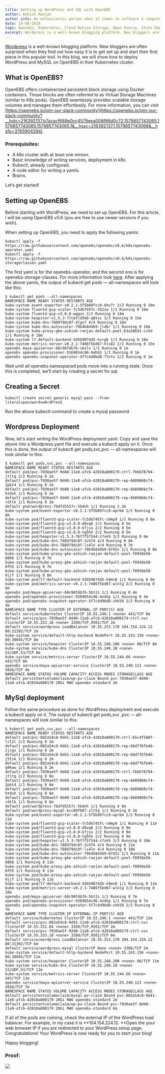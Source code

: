 ```yaml
---
title: Setting up WordPress and SQL with OpenEBS
author: Ashish Ranjan
author_info: An enthusiastic person when it comes to software & computers. I don't mind getting out of my comfort zone when things related to computing need to be done at the spur of the moment.
date: 14-08-2018
tags: Openebs, Kubernetes, Cloud Native Storage, Open Source, State Department
excerpt: Wordpress is a well-known blogging platform. New bloggers are often surprised when they find out how easy it is to get set up and start their first piece in this popular tool.
---
```


[Wordpress](https://en.wikipedia.org/wiki/WordPress) is a well-known blogging platform. New bloggers are often surprised when they find out how easy it is to get set up and start their first piece in this popular tool. In this blog, we will show how to deploy WordPress and MySQL on OpenEBS in their Kubernetes cluster.

## What is OpenEBS?

OpenEBS offers containerized persistent block storage using Docker containers. Those blocks are often referred to as Virtual Storage Machines (similar to K8s pods). OpenEBS seamlessly provides scalable storage volumes and manages them effortlessly. For more information, you can visit [https://openebs.io/join-our-slack-community](https://openebs.io/join-our-slack-community?__hstc=216392137.b7acacf689e0cc4579eea008f86d0c72.1579857743065.1579857743065.1579857743065.1&__hssc=216392137.1.1579857743066&__hsfp=3765904294).

### Prerequisites:

- A k8s cluster with at least one minion.
- Basic knowledge of writing services, deployment in k8s.
- Kubectl, already configured.
- A code editor for writing a yamls.
- Brains.

Let’s get started!

## Setting up OpenEBS

Before starting with WordPress, we need to set up OpenEBS. For this article, I will be using OpenEBS v0.6 (you are free to use newer versions if you wish).

When setting up OpenEBS, you need to apply the following yamls:

    kubectl apply -f https://raw.githubusercontent.com/openebs/openebs/v0.6/k8s/openebs-operator.yaml
    kubectl apply -f https://raw.githubusercontent.com/openebs/openebs/v0.6/k8s/openebs-storageclasses.yaml

The first yaml is for the openebs-operator, and the second one is for openebs-storage-classes. For more information look [here](https://docs.openebs.io/?__hstc=216392137.b7acacf689e0cc4579eea008f86d0c72.1579857743065.1579857743065.1579857743065.1&__hssc=216392137.1.1579857743066&__hsfp=3765904294). After applying the above yamls, the output of kubectl get pods — all-namespaces will look like this:

    $ kubectl get pods --all-namespaces
    NAMESPACE NAME READY STATUS RESTARTS AGE
    kube-system event-exporter-v0.2.1-5f5b89fcc8-bhv7r 2/2 Running 0 16m
    kube-system fluentd-gcp-scaler-7c5db745fc-tb2zw 1/1 Running 0 16m
    kube-system fluentd-gcp-v3.0.0-wqgzx 2/2 Running 0 14m
    kube-system heapster-v1.5.3-77c6fcd568-q8txc 3/3 Running 0 15m
    kube-system kube-dns-788979dc8f-4lgsf 4/4 Running 0 16m
    kube-system kube-dns-autoscaler-79b4b844b9-jldbr 1/1 Running 0 16m
    kube-system kube-proxy-gke-ashish-ranjan-default-pool-b3a38b91-cv5d 1/1 Running 0 16m
    kube-system l7-default-backend-5d5b9874d5-hvrgb 1/1 Running 0 16m
    kube-system metrics-server-v0.2.1-7486f5bd67-hls82 2/2 Running 0 15m
    openebs maya-apiserver-68c98fdb76-vbslv 1/1 Running 0 1m
    openebs openebs-provisioner-5569654c96-hmhb5 1/1 Running 0 1m
    openebs openebs-snapshot-operator-5f7c4d9bd8-7fnfv 2/2 Running 0 1m

Wait until all openebs namespaced pods move into a running state. Once this is completed, we’ll start by creating a secret for sql.

## Creating a Secret

    kubectl create secret generic mysql-pass --from-literal=password=w0rdPres5

Run the above kubectl command to create a mysql password.

## Wordpress Deployment

Now, let's start writing the WordPress deployment yaml. Copy and save the above into a Wordpress.yaml file and execute a kubectl apply on it. Once this is done, the output of kubectl get pods,svc,pvc — all-namespaces will look similar to this:

    $ kubectl get pods,svc,pvc --all-namespaces
    NAMESPACE NAME READY STATUS RESTARTS AGE
    default pod/pvc-7030ae5f-9d40-11e8-afcb-42010a800179-ctrl-766678794-jtltg 2/2 Running 0 2m
    default pod/pvc-7030ae5f-9d40-11e8-afcb-42010a800179-rep-6689868cf4-2pkt4 1/1 Running 0 2m
    default pod/pvc-7030ae5f-9d40-11e8-afcb-42010a800179-rep-6689868cf4-htdxh 1/1 Running 0 2m
    default pod/pvc-7030ae5f-9d40-11e8-afcb-42010a800179-rep-6689868cf4-rdtlk 1/1 Running 0 2m
    default pod/wordpress-7bdfd5557c-5b4nh 1/1 Running 2 2m
    kube-system pod/event-exporter-v0.2.1-5f5b89fcc8-wprbm 2/2 Running 0 8m
    kube-system pod/fluentd-gcp-scaler-7c5db745fc-s9mp9 1/1 Running 0 8m
    kube-system pod/fluentd-gcp-v3.0.0-49vq6 2/2 Running 0 5m
    kube-system pod/fluentd-gcp-v3.0.0-kfjsx 2/2 Running 0 5m
    kube-system pod/fluentd-gcp-v3.0.0-tg5hh 2/2 Running 0 5m
    kube-system pod/heapster-v1.5.3-76f7f5f544-z7xk9 3/3 Running 0 6m
    kube-system pod/kube-dns-788979dc8f-2chf4 4/4 Running 0 8m
    kube-system pod/kube-dns-788979dc8f-ls4ln 4/4 Running 0 7m
    kube-system pod/kube-dns-autoscaler-79b4b844b9-8745z 1/1 Running 0 8m
    kube-system pod/kube-proxy-gke-ashish-ranjan-default-pool-f0958e58-8866 1/1 Running 0 7m
    kube-system pod/kube-proxy-gke-ashish-ranjan-default-pool-f0958e58-8fh5 1/1 Running 0 7m
    kube-system pod/kube-proxy-gke-ashish-ranjan-default-pool-f0958e58-9jjf 1/1 Running 0 8m
    kube-system pod/l7-default-backend-5d5b9874d5-k9mn8 1/1 Running 0 8m
    kube-system pod/metrics-server-v0.2.1-7486f5bd67-wlnlg 2/2 Running 0 6m
    openebs pod/maya-apiserver-68c98fdb76-5bt2z 1/1 Running 0 4m
    openebs pod/openebs-provisioner-5569654c96-4n4hp 1/1 Running 0 4m
    openebs pod/openebs-snapshot-operator-5f7c4d9bd8-shk58 2/2 Running 0 4m
    NAMESPACE NAME TYPE CLUSTER-IP EXTERNAL-IP PORT(S) AGE
    default service/kubernetes ClusterIP 10.55.240.1 <none> 443/TCP 8m
    default service/pvc-7030ae5f-9d40-11e8-afcb-42010a800179-ctrl-svc ClusterIP 10.55.253.18 <none> 3260/TCP,9501/TCP 2m
    default service/wordpress LoadBalancer 10.55.253.170 104.154.224.12 80:31392/TCP 2m
    kube-system service/default-http-backend NodePort 10.55.243.156 <none> 80:30045/TCP 8m
    kube-system service/heapster ClusterIP 10.55.248.200 <none> 80/TCP 8m
    kube-system service/kube-dns ClusterIP 10.55.240.10 <none> 53/UDP,53/TCP 8m
    kube-system service/metrics-server ClusterIP 10.55.244.66 <none> 443/TCP 8m
    openebs service/maya-apiserver-service ClusterIP 10.55.240.121 <none> 5656/TCP 4m
    NAMESPACE NAME STATUS VOLUME CAPACITY ACCESS MODES STORAGECLASS AGE
    default persistentvolumeclaim/wp-pv-claim Bound pvc-7030ae5f-9d40-11e8-afcb-42010a800179 20Gi RWO openebs-standard 2m

## MySql deployment

Follow the same procedure as done for WordPress deployment and execute a kubectl apply on it. The output of kubectl get pods,svc ,pvc — all-namespaces will look similar to this:

    $ kubectl get pods,svc,pvc --all-namespaces
    NAMESPACE NAME READY STATUS RESTARTS AGE
    default pod/pvc-082a54c8-9d41-11e8-afcb-42010a800179-ctrl-b5c4f588f-lrl2l 2/2 Running 0 2m
    default pod/pvc-082a54c8-9d41-11e8-afcb-42010a800179-rep-66d7f6fb46-2jcgx 1/1 Running 0 2m
    default pod/pvc-082a54c8-9d41-11e8-afcb-42010a800179-rep-66d7f6fb46-j5tsk 1/1 Running 0 2m
    default pod/pvc-082a54c8-9d41-11e8-afcb-42010a800179-rep-66d7f6fb46-q9kww 1/1 Running 0 2m
    default pod/pvc-7030ae5f-9d40-11e8-afcb-42010a800179-ctrl-766678794-jtltg 2/2 Running 0 6m
    default pod/pvc-7030ae5f-9d40-11e8-afcb-42010a800179-rep-6689868cf4-2pkt4 1/1 Running 0 6m
    default pod/pvc-7030ae5f-9d40-11e8-afcb-42010a800179-rep-6689868cf4-htdxh 1/1 Running 0 6m
    default pod/pvc-7030ae5f-9d40-11e8-afcb-42010a800179-rep-6689868cf4-rdtlk 1/1 Running 0 6m
    default pod/wordpress-7bdfd5557c-5b4nh 1/1 Running 4 6m
    default pod/wordpress-mysql-bcc89f687-zlt5q 1/1 Running 0 2m
    kube-system pod/event-exporter-v0.2.1-5f5b89fcc8-wprbm 2/2 Running 0 11m
    kube-system pod/fluentd-gcp-scaler-7c5db745fc-s9mp9 1/1 Running 0 11m
    kube-system pod/fluentd-gcp-v3.0.0-49vq6 2/2 Running 0 9m
    kube-system pod/fluentd-gcp-v3.0.0-kfjsx 2/2 Running 0 9m
    kube-system pod/fluentd-gcp-v3.0.0-tg5hh 2/2 Running 0 9m
    kube-system pod/heapster-v1.5.3-76f7f5f544-z7xk9 3/3 Running 0 10m
    kube-system pod/kube-dns-788979dc8f-2chf4 4/4 Running 0 11m
    kube-system pod/kube-dns-788979dc8f-ls4ln 4/4 Running 0 10m
    kube-system pod/kube-dns-autoscaler-79b4b844b9-8745z 1/1 Running 0 11m
    kube-system pod/kube-proxy-gke-ashish-ranjan-default-pool-f0958e58-8866 1/1 Running 0 11m
    kube-system pod/kube-proxy-gke-ashish-ranjan-default-pool-f0958e58-8fh5 1/1 Running 0 11m
    kube-system pod/kube-proxy-gke-ashish-ranjan-default-pool-f0958e58-9jjf 1/1 Running 0 11m
    kube-system pod/l7-default-backend-5d5b9874d5-k9mn8 1/1 Running 0 11m
    kube-system pod/metrics-server-v0.2.1-7486f5bd67-wlnlg 2/2 Running 0 10m
    openebs pod/maya-apiserver-68c98fdb76-5bt2z 1/1 Running 0 7m
    openebs pod/openebs-provisioner-5569654c96-4n4hp 1/1 Running 0 7m
    openebs pod/openebs-snapshot-operator-5f7c4d9bd8-shk58 2/2 Running 0 7m
    NAMESPACE NAME TYPE CLUSTER-IP EXTERNAL-IP PORT(S) AGE
    default service/kubernetes ClusterIP 10.55.240.1 <none> 443/TCP 12m
    default service/pvc-082a54c8-9d41-11e8-afcb-42010a800179-ctrl-svc ClusterIP 10.55.251.84 <none> 3260/TCP,9501/TCP 2m
    default service/pvc-7030ae5f-9d40-11e8-afcb-42010a800179-ctrl-svc ClusterIP 10.55.253.18 <none> 3260/TCP,9501/TCP 6m
    default service/wordpress LoadBalancer 10.55.253.170 104.154.224.12 80:31392/TCP 6m
    default service/wordpress-mysql ClusterIP None <none> 3306/TCP 2m
    kube-system service/default-http-backend NodePort 10.55.243.156 <none> 80:30045/TCP 11m
    kube-system service/heapster ClusterIP 10.55.248.200 <none> 80/TCP 11m
    kube-system service/kube-dns ClusterIP 10.55.240.10 <none> 53/UDP,53/TCP 11m
    kube-system service/metrics-server ClusterIP 10.55.244.66 <none> 443/TCP 11m
    openebs service/maya-apiserver-service ClusterIP 10.55.240.121 <none> 5656/TCP 7m
    NAMESPACE NAME STATUS VOLUME CAPACITY ACCESS MODES STORAGECLASS AGE
    default persistentvolumeclaim/mysql-pv-claim Bound pvc-082a54c8-9d41-11e8-afcb-42010a800179 20Gi RWO openebs-standard 2m
    default persistentvolumeclaim/wp-pv-claim Bound pvc-7030ae5f-9d40-11e8-afcb-42010a800179 20Gi RWO openebs-standard 6m

If all of the pods are running, check the external IP of the WordPress load balancer. For example, in my case it is **104.154.224.12. **Open the your web browser IP if you are redirected to your WordPress setup page. Congratulations! Your WordPress is now ready for you to start your blog!

Happy blogging!

### Proof:

![](/content/images/2020/01/wordpress.png)
